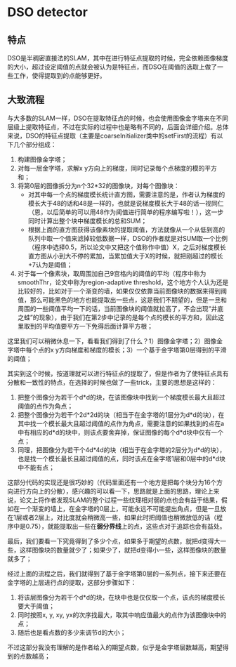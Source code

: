 # DSO detector



## 特点

DSO是半稠密直接法的SLAM，其中在进行特征点提取的时候，完全依赖图像梯度的大小，超过设定阈值的点就会被认为是特征点，而DSO在阈值的选取上做了一些工作，使得提取到的点能够更好。



## 大致流程

与大多数的SLAM一样，DSO在提取特征点的时候，也会使用图像金字塔来在不同层级上提取特征点，不过在实际的过程中也是略有不同的，后面会详细介绍。总体来说，DSO的特征点提取（主要是coarseInitializer类中的setFirst的流程）有以下几个部分组成：

1. 构建图像金字塔；
2. 对每一层金字塔，求解x y方向上的梯度，同时记录每个点梯度的模的平方和；
3. 将第0层的图像拆分为n个32\*32的图像块，对每个图像块：
   - 对其中每一个点的梯度模长统计直方图，需要注意的是，作者认为梯度的模长大于48的话和48是一样的，也就是说梯度模长大于48的话一视同仁（恩，以后简单的可以用48作为阈值进行简单的程序编写啦！），这一步同时计算出整个块中梯度模长的总和SUM；
   - 根据上面的直方图获得该像素块的提取阈值，方法就像从一个从低到高的队列中取一个值来滤掉较低数据一样，DSO的作者就是对SUM取一个比例（程序中选择0.5，所以论文中又把这个值称作中值）X，之后对梯度模长直方图从小到大不停的累加，当累加值大于X的时候，就把刚超过的模长+7认为是阈值；
4. 对于每一个像素块，取周围加自己9宫格内的阈值的平均（程序中称为smoothThr，论文中称为region-adaptive threshold，这个地方个人认为还是比较好的，比如对于一个渐变的墙，如果仅仅依靠当前图像块的数据来得到阈值，那么可能黑色的地方也能提取出一些点，这是我们不期望的，但是一旦和周围的一些阈值平均一下的话，当前图像块的阈值就拉高了，不会出现“井底之蛙”的现象），由于我们在第2步中记录的是每个点的模长的平方和，因此这里取到的平均值要平方一下免得后面计算平方根；

这里我们可以稍微休息一下，看看我们得到了什么？1）图像金字塔；2）图像金字塔中每个点的x y方向梯度和梯度的模长；3）一个基于金字塔第0层得到的平滑的阈值；

其实到这个时候，按道理就可以进行特征点的提取了，但是作者为了使特征点具有分散和一致性的特点，在选择的时候也做了一些trick，主要的思想是这样的：

1. 把整个图像分为若干个d*d的块，在该图像块中找到一个梯度模长最大且超过阈值的点作为角点；
2. 把整个图像分为若干个2d\*2d的块（相当于在金字塔的1层分为d\*d的块），在其中找一个模长最大且超过阈值的点作为角点，需要注意的如果找到的点在a中有相应的d\*d的块中，则该点要舍弃掉，保证图像的每个d\*d块中仅有一个点；
3. 同理，把图像分为若干个4d\*4d的块（相当于在金字塔的2层分为d\*d的块），也是找一个模长最长且超过阈值的点，同时该点在金字塔1层和0层中的d*d块中不能有点；

这部分代码的实现还是很巧妙的（代码里面还有一个地方是把每个块分为16个方向进行方向上的分散），感兴趣的可以看一下，思路就是上面的思路，理论上来说，论文上将作者发现SLAM的整个过程一些纹理相对弱的点也会有益于结果，假如在一个渐变的墙上，在金字塔的0层上，可能永远不可能提出角点，但是一旦放在1层或者2层上，对比度就会稍微高一些，如果此时把阈值也稍微放低的话（程序中是0.75），就能提取出一些在**弱分界线**上的点，这些点对于追踪也会有益处。

最后，我们要看一下究竟得到了多少个点，如果多于期望的点数，就把d变得大一些，这样图像块的数量就少了；如果少了，就把d变得小一些，这样图像块的数量就多了；



经过上面的流程之后，我们就得到了基于金字塔第0层的一系列点，接下来还要在金字塔的上层进行点的提取，这部分步骤如下：

1. 将该层图像分为若干个d*d的块，在块中也是仅仅取一个点，该点的梯度模长要大于阈值；
2. 同时按照x, y, xy, yx的次序找最大，取其中响应值最大的点作为该图像块中的点；
3. 随后也是看点数的多少来调节d的大小；

不过这部分我没有理解的是作者给入的期望点数，似乎是金字塔层数越高，期望得到的点数越高；

